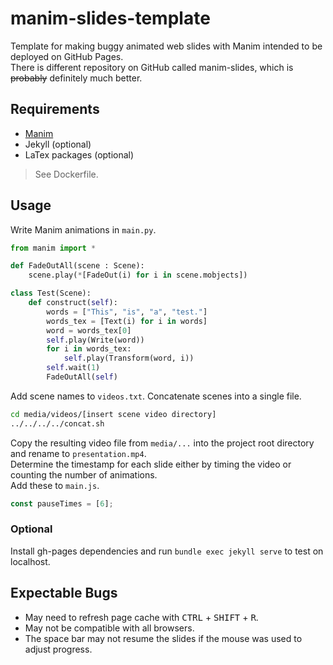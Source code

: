 # manim-slides-template
Template for making buggy animated web slides with Manim intended to be deployed on GitHub Pages.  
There is different repository on GitHub called manim-slides, which is ~~probably~~ definitely much better.
## Requirements
- [Manim](https://github.com/ManimCommunity/manim)
- Jekyll (optional)
- LaTex packages (optional)
> See Dockerfile.
## Usage
Write Manim animations in `main.py`.
```py
from manim import *

def FadeOutAll(scene : Scene):
    scene.play(*[FadeOut(i) for i in scene.mobjects])

class Test(Scene):
    def construct(self):
        words = ["This", "is", "a", "test."]
        words_tex = [Text(i) for i in words]
        word = words_tex[0]
        self.play(Write(word))
        for i in words_tex:
            self.play(Transform(word, i))
        self.wait(1)
        FadeOutAll(self)
```
Add scene names to `videos.txt`.
Concatenate scenes into a single file.
```sh
cd media/videos/[insert scene video directory]
../../../../concat.sh
```
Copy the resulting video file from `media/...` into the project root directory and rename to `presentation.mp4`.  
Determine the timestamp for each slide either by timing the video or counting the number of animations.  
Add these to `main.js`.
```js
const pauseTimes = [6];
```
### Optional
Install gh-pages dependencies and run `bundle exec jekyll serve` to test on localhost.
## Expectable Bugs
- May need to refresh page cache with <kbd>CTRL</kbd> + <kbd>SHIFT</kbd> + <kbd>R</kbd>.
- May not be compatible with all browsers.
- The space bar may not resume the slides if the mouse was used to adjust progress.

